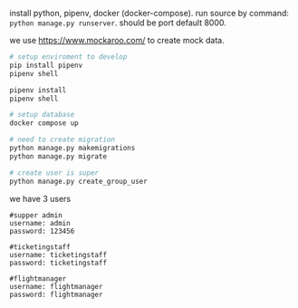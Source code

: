 install python, pipenv, docker (docker-compose).
run source by command: ```python manage.py runserver```. should be port default 8000.

we use https://www.mockaroo.com/ to create mock data.


```bash
# setup enviroment to develop
pip install pipenv
pipenv shell

pipenv install
pipenv shell

# setup database
docker compose up

# need to create migration
python manage.py makemigrations
python manage.py migrate

# create user is super
python manage.py create_group_user
```


we have 3 users

```
#supper admin
username: admin
password: 123456

#ticketingstaff
username: ticketingstaff
password: ticketingstaff

#flightmanager
username: flightmanager
password: flightmanager
```